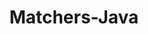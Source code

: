 ---
layout: nil
title: Matchers-Java
slide: true
github: matchers-java
getting-started: "Подключение через мавен. Отдельные модули для декорирования, web элементов и коллекций"
documentation: "Использование каждого матчера подробно описано. Ознакомьтесь подробно с каждым разделом"
ver: "1.0-SNAPSHOT"
#changelog: https://github.com/yandex-qatools/htmlelements/tree/master/releasenotes/
#whatsnew: https://github.com/yandex-qatools/htmlelements/blob/master/releasenotes/1.11-releasenotes.ru.md
site: https://github.com/yandex-qatools/matchers-java
---